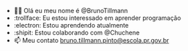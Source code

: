 - :raising_hand_man: Olá eu meu nome é @BrunoTillmann
- :trollface: Eu estou interessado em aprender programação 
- :electron: Estou aprendendo atualmente  
- :shipit: Estou colaborando com @Chuchene 
- 📫 Meu contato bruno.tillmann.pinto@escola.pr.gov.br

<!---
BrunoTillmann/BrunoTillmann is a ✨ special ✨ repository because its `README.md` (this file) appears on your GitHub profile.
You can click the Preview link to take a look at your changes.
--->
